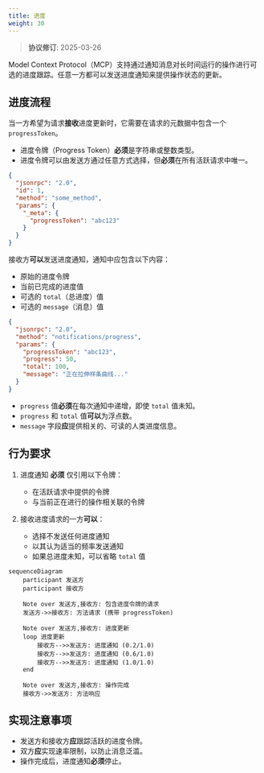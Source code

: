 ```yaml
---
title: 进度
weight: 30
---
```


> **协议修订**: 2025-03-26

Model Context Protocol（MCP）支持通过通知消息对长时间运行的操作进行可选的进度跟踪。任意一方都可以发送进度通知来提供操作状态的更新。

## 进度流程

当一方希望为请求**接收**进度更新时，它需要在请求的元数据中包含一个 `progressToken`。

- 进度令牌（Progress Token）**必须**是字符串或整数类型。
- 进度令牌可以由发送方通过任意方式选择，但**必须**在所有活跃请求中唯一。

```json
{
  "jsonrpc": "2.0",
  "id": 1,
  "method": "some_method",
  "params": {
    "_meta": {
      "progressToken": "abc123"
    }
  }
}
```

接收方**可以**发送进度通知，通知中应包含以下内容：

- 原始的进度令牌
- 当前已完成的进度值
- 可选的 `total`（总进度）值
- 可选的 `message`（消息）值

```json
{
  "jsonrpc": "2.0",
  "method": "notifications/progress",
  "params": {
    "progressToken": "abc123",
    "progress": 50,
    "total": 100,
    "message": "正在拉伸样条曲线..."
  }
}
```

- `progress` 值**必须**在每次通知中递增，即使 `total` 值未知。
- `progress` 和 `total` 值**可以**为浮点数。
- `message` 字段**应**提供相关的、可读的人类进度信息。

## 行为要求

1. 进度通知 **必须** 仅引用以下令牌：
   - 在活跃请求中提供的令牌
   - 与当前正在进行的操作相关联的令牌

2. 接收进度请求的一方**可以**：
   - 选择不发送任何进度通知
   - 以其认为适当的频率发送通知
   - 如果总进度未知，可以省略 `total` 值

```mermaid
sequenceDiagram
    participant 发送方
    participant 接收方

    Note over 发送方,接收方: 包含进度令牌的请求
    发送方->>接收方: 方法请求 (携带 progressToken)

    Note over 发送方,接收方: 进度更新
    loop 进度更新
        接收方-->>发送方: 进度通知 (0.2/1.0)
        接收方-->>发送方: 进度通知 (0.6/1.0)
        接收方-->>发送方: 进度通知 (1.0/1.0)
    end

    Note over 发送方,接收方: 操作完成
    接收方->>发送方: 方法响应
```

## 实现注意事项

- 发送方和接收方**应**跟踪活跃的进度令牌。
- 双方**应**实现速率限制，以防止消息泛滥。
- 操作完成后，进度通知**必须**停止。
